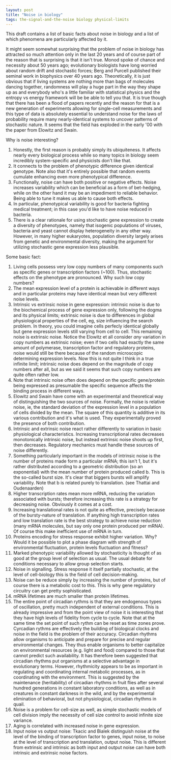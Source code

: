 ```yaml
---
layout: post
title: "Noise in biology"
tags: the-signal-and-the-noise biology physical-limits
---
```


This draft contains a list of basic facts about noise in biology and a list of which phenomena are particularly affected by it.

It might seem somewhat surprising that the problem of noise in biology has attracted so much attention only in the last 20 years and of course part of the reason that is surprising is that it isn't true. Monod spoke of chance and necessity about 50 years ago; evolutionary biologists have long worried about random drift and stochastic forces; Berg and Purcell published their seminal work in biophysics over 40 years ago. Theoretically, it is just obvious that if living systems are nothing more than bags of molecules dancing together, randomness will play a huge part in the way they shape up as and everybody who's a little familiar with statistical physics and the entropy vs energy framework will be be able to tell you that. It is true though that there has been a flood of papers recently and the reason for that is a new generation of experiments allowing for single-cell measurements and this type of data is absolutely essential to understand noise for the laws of probability require many nearly-identical systems to uncover patterns of stochastic nature. It seems that the field has exploded in the early '00 with the paper from Elowitz and Swain.

Why is noise interesting? 

1. Honestly, the first reason is probably simply its ubiquiteness. It affects nearly every biological process while so many topics in biology seem incredibly system-specific and physicists don't like that.
1. It connects to the problem of phenotypic difference given identical genotype. Note also that it's entirely possible that random events cumulate enhancing even more phenotypical difference.
1. Functionally, noise can have both positive or negative effects. Noise increases variability which can be beneficial as a form of bet-hedging, while on the other hand it may be an impediment to reliable behavior. Being able to tune it makes us able to cause both effects.
1. In particular, phenotypical variability is good for bacteria fighting medical treatment; in this case you'd like to have noise reduced in bacteria.
1. There is a clear rationale for using stochastic gene expression to create a diversity of phenotypes, namely that isogenic populations of viruses, bacteria and yeast cannot display heterogeneity in any other way. However, in many higher eukaryotes, population diversity largely arises from genetic and environmental diversity, making the argument for utilizing stochastic gene expression less plausible.

Some basic fact:

1. Living cells possess very low copy numbers of many components such as specific genes or transcription factors (~100). Thus, stochastic effects on the phenotype are pronounced. Why such low copy numbers?
1. The mean expression level of a protein is achievable in different ways and in particular proteins may have identical mean but very different noise levels.
1. Intrinsic vs extrinsic noise in gene expression: intrinsic noise is due to the biochemical process of gene expression only, following the dogma and its physical limits; extrinsic noise is due to differences in global physiological properties of the cell, eg, size influencing the search problem. In theory, you could imagine cells perfecly identical globally but gene expression levels still varying from cell to cell. This remaining noise is extrinsic noise. Notice the Elowitz et all consider _any_ variation in copy numbers as extrinsic noise; even if two cells had exactly the same amount of polymerase, transcription factor and regulatory proteins, noise would still be there because of the random microscopic determining expression levels. Now this is not quite I think in a true infinite limit; intrinsic noise does depend on the magnitude of copy numbers after all, but as we said it seems that such copy numbers are quite often rather low.
1. Note that intrinsic noise often does depend on the specific gene/protein being expressed as presumable the specific sequence affects the binding process in different ways. 
1. Elowitz and Swain have come with an experimental and theoretical way of distinguishing the two sources of noise. Formally, the noise is relative noise, ie, the standard deviation of the expression level in a population of cells divided by the mean. The square of this quantity is additive in its various contribution and it's what is used. They experimentally proved the presence of both contribution.
1. Intrinsic and extrinsic noise react rather differently to variation in basic physiological characteristics. Increasing transcriptional rates decreases monotonically intrinsic noise, but instead extrinsic noise shoots up first, then decreases. Regulatory mechanics must handle these sources of noise differently.
1. Something particularly important in the models of intrinsic noise is the number of proteins made form a particular mRNA; this isn't 1, but it's rather distributed according to a geometric distribution (so an exponential) with the mean number of protein produced called b. This is the so-called burst size. It's clear that biggers bursts will amplify variability. Note that b is related purely to translation. (see Thattai and Oudenaarden)
1. Higher transcription rates mean more mRNA, reducing the variation associated with bursts; therefore increasing this rate is a strategy for decreasing noise. Obviously it comes at a cost.
1. Increasing translational rates is not quite as effective, precisely because of the bursty-nature of translation. If anything high transcription rates and low translation rate is the best strategy to achieve noise reduction (many mRNA molecules, but say only one protein produced per mRNA). Of course this make inefficient use of mRNA in turn.
1. Proteins encoding for stress response exhibit higher variation. Why? Would it be possible to plot a phase diagram with strength of environmental fluctuation, protein levels fluctuation and fitness?
1. Marked phenotypic variability allowed by stochasticity is thought of as good at the group level of selection as usual. The usual debate for conditions necessary to allow group selection starts.
1. Noise in signalling. Stress response it itself partially stochastic, at the level of cell-biology this is the field of cell decision-making.
1. Noise can be reduce simply by increasing the number of proteins, but of course there is a metabolic cost to this. This is why gene regulatory circuitry can get pretty sophisticated.
1. mRNA lifetimes are much smaller than protein lifetimes.
1. The entire point of circadian rythms is that they are endogenous types of oscillation, pretty much independent of external conditions. This is already impressive and from the point view of noise it is interesting that they have high levels of fidelity from cycle to cycle. Note that at the same time the set point of such rythm can be reset as time zones prove. Cyrcadian rythms are effectively the building of biological clocks and noise in the field is the problem of their accuracy. Circadian rhythms allow organisms to anticipate and prepare for precise and regular environmental changes. They thus enable organisms to better capitalize on environmental resources (e.g. light and food) compared to those that cannot predict such availability. It has therefore been suggested that circadian rhythms put organisms at a selective advantage in evolutionary terms. However, rhythmicity appears to be as important in regulating and coordinating internal metabolic processes, as in coordinating with the environment. This is suggested by the maintenance (heritability) of circadian rhythms in fruit flies after several hundred generations in constant laboratory conditions, as well as in creatures in constant darkness in the wild, and by the experimental elimination of behavioral, but not physiological, circadian rhythms in quail.
1. Noise is a problem for cell-size as well, as simple stochastic models of cell division imply the necessity of cell size control to avoid infinite size variance.
1. Aging is correlated with increased noise in gene expression.
1. Input noise vs output noise: Tkacic and Bialek distinguish noise at the level of the binding of transcription factor to genes, input noise, to noise at the level of transcription and translation, output noise. This is different from extrinsic and intrinsic as both input and output noise can have both intrinsic and extrinsic noise factors.
